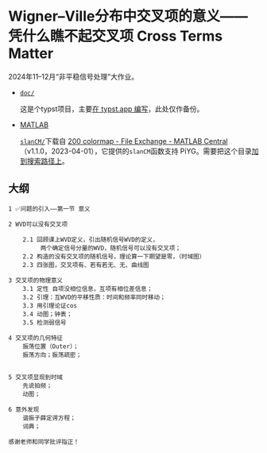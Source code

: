 # Wigner–Ville分布中交叉项的意义——凭什么瞧不起交叉项 Cross Terms Matter

2024年11–12月“非平稳信号处理”大作业。

- [`doc/`](./doc/)

  这是个typst项目，主要[在 typst.app 编写](https://typst.app/project/ryphBqBZzGVrPAG73GgFBE)，此处仅作备份。

- [MATLAB](./matlab/)

  [`slanCM/`](./matlab/slanCM/)下载自 [200 colormap - File Exchange - MATLAB Central](https://www.mathworks.com/matlabcentral/fileexchange/120088-200-colormap)（v1.1.0，2023-04-01），它提供的`slanCM`函数支持 PiYG。需要把这个目录[加到搜索路径上](https://www.mathworks.com/help/matlab/ref/addpath.html)。

## 大纲

```
1 ✅问题的引入——第一节 意义

2 WVD可以没有交叉项

    2.1 回顾课上WVD定义，引出随机信号WVD的定义，
         两个确定信号分量的WVD，随机信号可以没有交叉项；
    2.2 构造的没有交叉项的随机信号，理论算一下期望是零，（时域图）
    2.3 四张图，交叉项有、若有若无、无、曲线图

3 交叉项的物理意义
    3.1 定性 自项没相位信息，互项有相位差信息；
    3.2 引理：互WVD的平移性质：时间和频率同时移动；
    3.3 用引理论证cos
    3.4 动图；钟表；
    3.5 检测弱信号

4 交叉项的几何特征
    振荡位置（Outer）；
    振荡方向；振荡疏密；


5 交叉项显现到时域
    先说拍频；
    动图；

6 意外发现
    谐振子薛定谔方程；
    词典；

感谢老师和同学批评指正！
```

